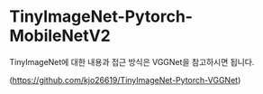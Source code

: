 # TinyImageNet-Pytorch-MobileNetV2

TinyImageNet에 대한 내용과 접근 방식은 VGGNet을 참고하시면 됩니다.

(https://github.com/kjo26619/TinyImageNet-Pytorch-VGGNet)

